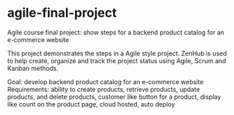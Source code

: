 # agile-final-project
Agile course final project: show steps for a backend product catalog for an e-commerce website

This project demonstrates the steps in a Agile style project. 
ZenHub is used to help create, organize and track the project status using Agile, Scrum and Kanban methods.

Goal: develop  backend product catalog for an e-commerce website
Requirements: ability to create products, retrieve products, update products, and delete products, customer like button for a product, display like count on the product page, cloud hosted, auto deploy
